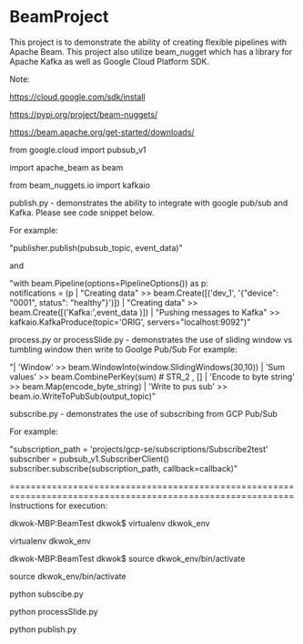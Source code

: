 # BeamProject

This project is to demonstrate the ability of creating flexible pipelines with Apache Beam.
This project also utilize beam_nugget which has a library for Apache Kafka as well as Google Cloud Platform SDK.

Note:

https://cloud.google.com/sdk/install

https://pypi.org/project/beam-nuggets/

https://beam.apache.org/get-started/downloads/


from google.cloud import pubsub_v1

import apache_beam as beam

from beam_nuggets.io import kafkaio


publish.py - demonstrates the ability to integrate with google pub/sub and Kafka. Please see code snippet below.

For example:

"publisher.publish(pubsub_topic, event_data)"

and

"with beam.Pipeline(options=PipelineOptions()) as p:\
notifications = (p
| "Creating data" >> beam.Create([('dev_1', '{"device": "0001", status": "healthy"}')])
| "Creating data" >> beam.Create([('Kafka:',event_data )])
| "Pushing messages to Kafka" >> kafkaio.KafkaProduce(topic='ORIG', servers="localhost:9092")"


process.py or processSlide.py - demonstrates the use of sliding window vs tumbling window then write to Goolge Pub/Sub
For example:

"| 'Window' >> beam.WindowInto(window.SlidingWindows(30,10))
| 'Sum values' >> beam.CombinePerKey(sum) # STR_2 , []
| 'Encode to byte string' >> beam.Map(encode_byte_string)
| 'Write to pus sub' >> beam.io.WriteToPubSub(output_topic)"

subscribe.py - demonstrates the use of subscribing from GCP Pub/Sub

For example:

"subscription_path = 'projects/gcp-se/subscriptions/Subscribe2test'
subscriber = pubsub_v1.SubscriberClient()
subscriber.subscribe(subscription_path, callback=callback)"

============================================================================================================
Instructions for execution:

dkwok-MBP:BeamTest dkwok$ virtualenv dkwok_env

virtualenv dkwok_env

dkwok-MBP:BeamTest dkwok$ source dkwok_env/bin/activate

source dkwok_env/bin/activate

python subscibe.py

python processSlide.py

python publish.py



